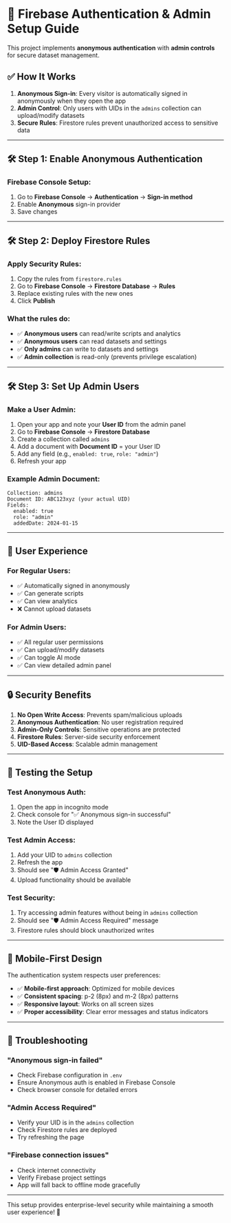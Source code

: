 # 🔐 Firebase Authentication & Admin Setup Guide

This project implements **anonymous authentication** with **admin controls** for secure dataset management.

## ✅ **How It Works**

1. **Anonymous Sign-in**: Every visitor is automatically signed in anonymously when they open the app
2. **Admin Control**: Only users with UIDs in the `admins` collection can upload/modify datasets
3. **Secure Rules**: Firestore rules prevent unauthorized access to sensitive data

---

## 🛠 **Step 1: Enable Anonymous Authentication**

### Firebase Console Setup:
1. Go to **Firebase Console** → **Authentication** → **Sign-in method**
2. Enable **Anonymous** sign-in provider
3. Save changes

---

## 🛠 **Step 2: Deploy Firestore Rules**

### Apply Security Rules:
1. Copy the rules from `firestore.rules`
2. Go to **Firebase Console** → **Firestore Database** → **Rules**
3. Replace existing rules with the new ones
4. Click **Publish**

### What the rules do:
- ✅ **Anonymous users** can read/write scripts and analytics
- ✅ **Anonymous users** can read datasets and settings
- ✅ **Only admins** can write to datasets and settings
- ✅ **Admin collection** is read-only (prevents privilege escalation)

---

## 🛠 **Step 3: Set Up Admin Users**

### Make a User Admin:
1. Open your app and note your **User ID** from the admin panel
2. Go to **Firebase Console** → **Firestore Database**
3. Create a collection called `admins`
4. Add a document with **Document ID** = your User ID
5. Add any field (e.g., `enabled: true`, `role: "admin"`)
6. Refresh your app

### Example Admin Document:
```
Collection: admins
Document ID: ABC123xyz (your actual UID)
Fields:
  enabled: true
  role: "admin"
  addedDate: 2024-01-15
```

---

## 🎯 **User Experience**

### For Regular Users:
- ✅ Automatically signed in anonymously
- ✅ Can generate scripts
- ✅ Can view analytics
- ❌ Cannot upload datasets

### For Admin Users:
- ✅ All regular user permissions
- ✅ Can upload/modify datasets
- ✅ Can toggle AI mode
- ✅ Can view detailed admin panel

---

## 🔒 **Security Benefits**

1. **No Open Write Access**: Prevents spam/malicious uploads
2. **Anonymous Authentication**: No user registration required
3. **Admin-Only Controls**: Sensitive operations are protected
4. **Firestore Rules**: Server-side security enforcement
5. **UID-Based Access**: Scalable admin management

---

## 🚀 **Testing the Setup**

### Test Anonymous Auth:
1. Open the app in incognito mode
2. Check console for "✅ Anonymous sign-in successful"
3. Note the User ID displayed

### Test Admin Access:
1. Add your UID to `admins` collection
2. Refresh the app
3. Should see "🛡️ Admin Access Granted"
4. Upload functionality should be available

### Test Security:
1. Try accessing admin features without being in `admins` collection
2. Should see "🛡️ Admin Access Required" message
3. Firestore rules should block unauthorized writes

---

## 📱 **Mobile-First Design**

The authentication system respects user preferences:
- ✅ **Mobile-first approach**: Optimized for mobile devices
- ✅ **Consistent spacing**: p-2 (8px) and m-2 (8px) patterns
- ✅ **Responsive layout**: Works on all screen sizes
- ✅ **Proper accessibility**: Clear error messages and status indicators

---

## 🔧 **Troubleshooting**

### "Anonymous sign-in failed"
- Check Firebase configuration in `.env`
- Ensure Anonymous auth is enabled in Firebase Console
- Check browser console for detailed errors

### "Admin Access Required"
- Verify your UID is in the `admins` collection
- Check Firestore rules are deployed
- Try refreshing the page

### "Firebase connection issues"
- Check internet connectivity
- Verify Firebase project settings
- App will fall back to offline mode gracefully

---

This setup provides enterprise-level security while maintaining a smooth user experience! 🎉